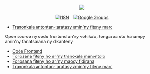 <p align="center"><a href="https://wac.tax"><img src="https://cdn.jsdelivr.net/gh/wactax/img/logo.svg"/></a></p><p align="center"><a href="https://github.com/wactax/wac.tax/blob/main/doc/README.md#readme"><img alt="I18N" src="https://cdn.jsdelivr.net/gh/wactax/img/t.svg"/></a>　<a href="https://groups.google.com/u/2/g/wactax"><img alt="Google Groups" src="https://cdn.jsdelivr.net/gh/wactax/img/g-groups.svg"/></a></p>

* [Tranonkala antontan-taratasy amin'ny fiteny maro](https://github.com/xxai-doc)

Open source ny code frontend an'ny vohikala, tongasoa eto hanampy amin'ny fanatsarana ny dikanteny

* [Code Frontend](https://github.com/xxai-art/web)
* [Fonosana fiteny ho an'ny tranokala manontolo](https://github.com/xxai-art/web/tree/main/i18n)
* [Fonosana fiteny ho an'ny maody fidirana](https://github.com/wacpkg/user/tree/main/ui.i18n)
* [Tranonkala antontan-taratasy amin'ny fiteny maro](https://github.com/xxai-doc)
